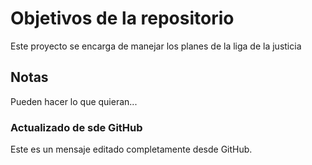 # Objetivos de la repositorio

Este proyecto se encarga de manejar los planes de la liga de la justicia


## Notas
Pueden hacer lo que quieran...

### Actualizado de sde GitHub
Este es un mensaje editado completamente desde GitHub.
